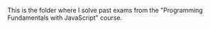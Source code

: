 Тhis is the folder where I solve past exams from the "Programming Fundamentals with JavaScript" course.
